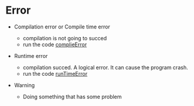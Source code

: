 # Error

- Compilation error or Compile time error

  - compilation is not going to succed
  - run the code [complieError]("./Code/complieError.cpp")

- Runtime error

  - compilation succed. A logical error. It can cause the program crash.
  - run the code [runTimeError]("./Code/runtimeError.cpp")

- Warning

  - Doing something that has some problem

